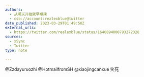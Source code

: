 ```yaml
---
authors:
  - 从明天开始就早睡辣
  - csb://account:realexblue@twitter
date_published: 2023-03-29T01:49:50Z
external_urls:
  - https://twitter.com/realexblue/status/1640894000793272320
sources:
  - xSync
  - Twitter
type: note

---
```


@Zzdayuruozhi @HotmailfromSH @xiaojingcanxue 笑死